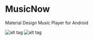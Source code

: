 # MusicNow
Material Design Music Player for Android


![alt tag](http://i.imgur.com/nt8kQVnm.png)        ![alt tag](http://i.imgur.com/RzFd1Mxm.png)
  



 
 
 
 
